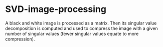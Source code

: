 # SVD-image-processing

A black and white image is processed as a matrix. Then its singular value decomposition is computed and used to 
compress the image with a given number of singular values (fewer singular values equate to more compression).
